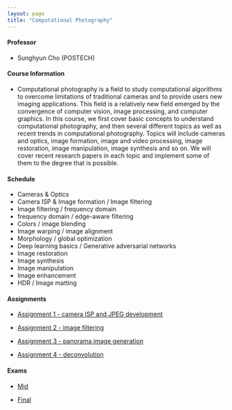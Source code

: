 ```yaml
---
layout: page
title: "Computational Photography"
---
```

#### Professor
- Sunghyun Cho (POSTECH)

#### Course Information

- Computational photography is a field to study computational algorithms to overcome limitations of traditional cameras and to provide users new imaging applications. This field is a relatively new field emerged by the convergence of computer vision, image processing, and computer graphics. In this course, we first cover basic concepts to understand computational photography, and then several different topics as well as recent trends in computational photography. Topics will include cameras and optics, image formation, image and video processing, image restoration, image manipulation, image synthesis and so on. We will cover recent research papers in each topic and implement some of them to the degree that is possible.

#### Schedule

- Cameras & Optics
- Camera ISP & Image formation / Image filtering
- Image filtering / frequency domain
- frequency domain / edge-aware filtering
- Colors / image blending
- Image warping / image alignment
- Morphology / global optimization
- Deep learning basics / Generative adversarial networks
- Image restoration
- Image synthesis
- Image manipulation
- Image enhancement
- HDR / Image matting

#### Assignments

- [Assignment 1 - camera ISP and JPEG development](/courses/computational-photography/AIGS551_Report1.pdf)

- [Assignment 2 - image filtering](/courses/computational-photography/AIGS551_Report2.pdf)

- [Assignment 3 - panorama image generation](/courses/computational-photography/AIGS551_Report3.pdf)

- [Assignment 4 - deconvolution](/courses/computational-photography/AIGS551_Report4.pdf)

#### Exams
- [Mid](/courses/computational-photography/AIGS551_MID.pdf)

- [Final](/courses/computational-photography/AIGS551_FINAL.pdf)